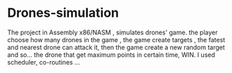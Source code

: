 # Drones-simulation
The project in Assembly x86/NASM , simulates drones' game.
the player choose how many drones in the game , the game create targets , the fatest and nearest drone can attack it, then the game create a new random target and so...
the drone that get maximum points in certain time, WIN.
I used scheduler, co-routines ...
